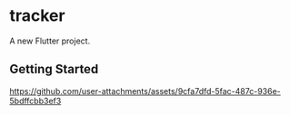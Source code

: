 # tracker

A new Flutter project.

## Getting Started



https://github.com/user-attachments/assets/9cfa7dfd-5fac-487c-936e-5bdffcbb3ef3

